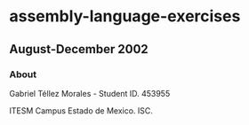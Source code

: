 # assembly-language-exercises

## August-December 2002

### About

Gabriel Téllez Morales  - Student ID. 453955

ITESM Campus Estado de Mexico. ISC.
